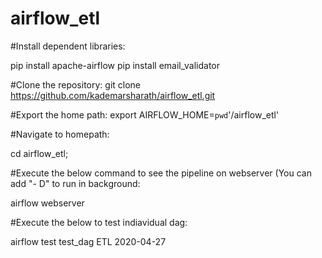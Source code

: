 # airflow_etl

#Install dependent libraries:

pip install apache-airflow
pip install email_validator

#Clone the repository: 
git clone https://github.com/kademarsharath/airflow_etl.git

#Export the home path: 
export AIRFLOW_HOME=`pwd`'/airflow_etl'

#Navigate to homepath:

cd airflow_etl;


#Execute the below command to see the pipeline on webserver (You can add "- D" to run in background:

airflow webserver 

#Execute the below to test indiavidual dag:

airflow test  test_dag ETL 2020-04-27
